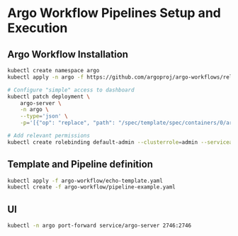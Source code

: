 # Argo Workflow Pipelines Setup and Execution

## Argo Workflow Installation

```sh
kubectl create namespace argo
kubectl apply -n argo -f https://github.com/argoproj/argo-workflows/releases/download/v3.6.2/install.yaml

# Configure "simple" access to dashboard
kubectl patch deployment \
    argo-server \
    -n argo \
    --type='json' \
    -p='[{"op": "replace", "path": "/spec/template/spec/containers/0/args", "value": ["server","--auth-mode=server"]}]'

# Add relevant permissions
kubectl create rolebinding default-admin --clusterrole=admin --serviceaccount=argo:default -n argo
```

## Template and Pipeline definition

```sh
kubectl apply -f argo-workflow/echo-template.yaml
kubectl create -f argo-workflow/pipeline-example.yaml
```

## UI

```sh
kubectl -n argo port-forward service/argo-server 2746:2746
```
